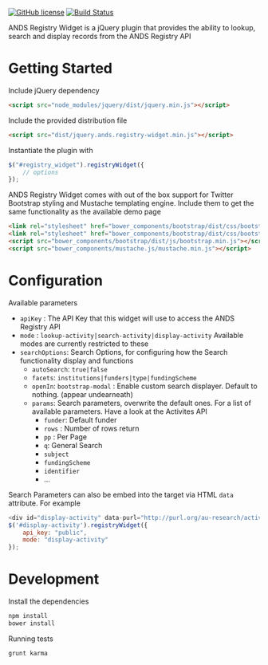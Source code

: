 [![GitHub license](https://img.shields.io/badge/license-MIT-blue.svg)](https://raw.githubusercontent.com/au-research/ANDS-Registry-Widget/master/LICENSE)
[![Build Status](https://travis-ci.org/au-research/ANDS-Registry-Widget.svg?branch=master)](https://travis-ci.org/au-research/ANDS-Registry-Widget)

ANDS Registry Widget is a jQuery plugin that provides the ability to lookup, search and display records from the ANDS Registry API

# Getting Started

Include jQuery dependency
```html
<script src="node_modules/jquery/dist/jquery.min.js"></script>
```

Include the provided distribution file
```html
<script src="dist/jquery.ands.registry-widget.min.js"></script>
```
Instantiate the plugin with 
```javascript
$("#registry_widget").registryWidget({
    // options
});
```
ANDS Registry Widget comes with out of the box support for Twitter Bootstrap styling and Mustache templating engine. Include them to get the same functionality as the available demo page
```html
<link rel="stylesheet" href="bower_components/bootstrap/dist/css/bootstrap.min.css">
<link rel="stylesheet" href="bower_components/bootstrap/dist/css/bootstrap-theme.min.css">
<script src="bower_components/bootstrap/dist/js/bootstrap.min.js"></script>
<script src="bower_components/mustache.js/mustache.min.js"></script>
```

# Configuration
Available parameters
* `apiKey` : The API Key that this widget will use to access the ANDS Registry API
* `mode` : `lookup-activity|search-activity|display-activity` Available modes are currently restricted to these
* `searchOptions`: Search Options, for configuring how the Search functionality display and functions
	* `autoSearch`: `true|false`
	* `facets`: `institutions|funders|type|fundingScheme`
	* `openIn`: `bootstrap-modal` : Enable custom search displayer. Default to nothing. (appear undearneath)
	* `params`: Search parameters, overwrite the default ones. For a list of available parameters. Have a look at the Activites API
		* `funder`: Default funder
		* `rows` : Number of rows return
		* `pp` : Per Page
		* `q`: General Search 
		* `subject` 
		* `fundingScheme`
		* `identifier`
		* ...

Search Parameters can also be embed into the target via HTML `data` attribute. For example
```javascript
<div id="display-activity" data-purl="http://purl.org/au-research/activitys/arc/DP140100435"></div>
$('#display-activity').registryWidget({
    api_key: "public",
    mode: "display-activity"
});
```

# Development

Install the dependencies
```bash
npm install
bower install
```
Running tests
```bash
grunt karma
```